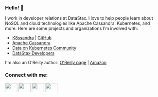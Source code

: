 ### Hello! 👋

I work in developer relations at DataStax. I love to help people learn about NoSQL and cloud technologies like Apache Cassandra, Kubernetes, and more. Here are some projects and organizations I'm involved with:

- [K8ssandra](https://k8ssandra.io) | [GitHub](https://github.com/k8ssandra)
- [Apache Cassandra](https://cassandra.apache.org)
- [Data on Kubernetes Community](https://dok.community)
- [DataStax Developers](https://github.com/datastaxdevs)

I'm also an O'Reilly author: [O'Reilly page](https://www.oreilly.com/pub/au/6537) | [Amazon](https://www.amazon.com/Jeff-Carpenter/e/B0874CBGWN)

<h3 align="left">Connect with me:</h3>
<p align="left">
<a href="https://twitter.com/jscarp" target="blank"><img align="center" src="https://cdn.jsdelivr.net/npm/simple-icons@3.0.1/icons/twitter.svg" alt="" height="30" width="40" /></a>
<a href="https://www.linkedin.com/in/jeffreyscarpenter/" target="blank"><img align="center" src="https://cdn.jsdelivr.net/npm/simple-icons@3.0.1/icons/linkedin.svg" alt="" height="30" width="40" /></a>
<a href="https://www.slideshare.net/JeffreyCarpenter" target="blank"><img align="center" src="https://cdn.jsdelivr.net/npm/simple-icons@3.0.1/icons/slideshare.svg" alt="" height="30" width="40" /></a>
<a href="https://www.youtube.com/channel/UCAIQY251avaMv7bBv5PCo-A" target="blank"><img align="center" src="https://cdn.jsdelivr.net/npm/simple-icons@3.0.1/icons/youtube.svg" alt="" height="30" width="40" /></a>
</p>

